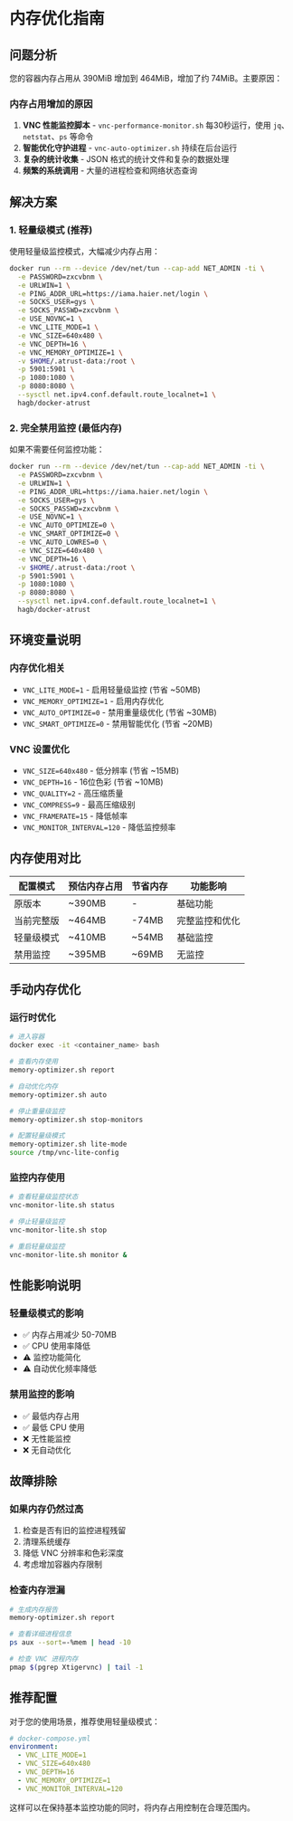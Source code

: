 # 内存优化指南

## 问题分析

您的容器内存占用从 390MiB 增加到 464MiB，增加了约 74MiB。主要原因：

### 内存占用增加的原因
1. **VNC 性能监控脚本** - `vnc-performance-monitor.sh` 每30秒运行，使用 `jq`、`netstat`、`ps` 等命令
2. **智能优化守护进程** - `vnc-auto-optimizer.sh` 持续在后台运行
3. **复杂的统计收集** - JSON 格式的统计文件和复杂的数据处理
4. **频繁的系统调用** - 大量的进程检查和网络状态查询

## 解决方案

### 1. 轻量级模式 (推荐)

使用轻量级监控模式，大幅减少内存占用：

```bash
docker run --rm --device /dev/net/tun --cap-add NET_ADMIN -ti \
  -e PASSWORD=zxcvbnm \
  -e URLWIN=1 \
  -e PING_ADDR_URL=https://iama.haier.net/login \
  -e SOCKS_USER=gys \
  -e SOCKS_PASSWD=zxcvbnm \
  -e USE_NOVNC=1 \
  -e VNC_LITE_MODE=1 \
  -e VNC_SIZE=640x480 \
  -e VNC_DEPTH=16 \
  -e VNC_MEMORY_OPTIMIZE=1 \
  -v $HOME/.atrust-data:/root \
  -p 5901:5901 \
  -p 1080:1080 \
  -p 8080:8080 \
  --sysctl net.ipv4.conf.default.route_localnet=1 \
  hagb/docker-atrust
```

### 2. 完全禁用监控 (最低内存)

如果不需要任何监控功能：

```bash
docker run --rm --device /dev/net/tun --cap-add NET_ADMIN -ti \
  -e PASSWORD=zxcvbnm \
  -e URLWIN=1 \
  -e PING_ADDR_URL=https://iama.haier.net/login \
  -e SOCKS_USER=gys \
  -e SOCKS_PASSWD=zxcvbnm \
  -e USE_NOVNC=1 \
  -e VNC_AUTO_OPTIMIZE=0 \
  -e VNC_SMART_OPTIMIZE=0 \
  -e VNC_AUTO_LOWRES=0 \
  -e VNC_SIZE=640x480 \
  -e VNC_DEPTH=16 \
  -v $HOME/.atrust-data:/root \
  -p 5901:5901 \
  -p 1080:1080 \
  -p 8080:8080 \
  --sysctl net.ipv4.conf.default.route_localnet=1 \
  hagb/docker-atrust
```

## 环境变量说明

### 内存优化相关
- `VNC_LITE_MODE=1` - 启用轻量级监控 (节省 ~50MB)
- `VNC_MEMORY_OPTIMIZE=1` - 启用内存优化
- `VNC_AUTO_OPTIMIZE=0` - 禁用重量级优化 (节省 ~30MB)
- `VNC_SMART_OPTIMIZE=0` - 禁用智能优化 (节省 ~20MB)

### VNC 设置优化
- `VNC_SIZE=640x480` - 低分辨率 (节省 ~15MB)
- `VNC_DEPTH=16` - 16位色彩 (节省 ~10MB)
- `VNC_QUALITY=2` - 高压缩质量
- `VNC_COMPRESS=9` - 最高压缩级别
- `VNC_FRAMERATE=15` - 降低帧率
- `VNC_MONITOR_INTERVAL=120` - 降低监控频率

## 内存使用对比

| 配置模式 | 预估内存占用 | 节省内存 | 功能影响 |
|---------|-------------|---------|---------|
| 原版本 | ~390MB | - | 基础功能 |
| 当前完整版 | ~464MB | -74MB | 完整监控和优化 |
| 轻量级模式 | ~410MB | ~54MB | 基础监控 |
| 禁用监控 | ~395MB | ~69MB | 无监控 |

## 手动内存优化

### 运行时优化
```bash
# 进入容器
docker exec -it <container_name> bash

# 查看内存使用
memory-optimizer.sh report

# 自动优化内存
memory-optimizer.sh auto

# 停止重量级监控
memory-optimizer.sh stop-monitors

# 配置轻量级模式
memory-optimizer.sh lite-mode
source /tmp/vnc-lite-config
```

### 监控内存使用
```bash
# 查看轻量级监控状态
vnc-monitor-lite.sh status

# 停止轻量级监控
vnc-monitor-lite.sh stop

# 重启轻量级监控
vnc-monitor-lite.sh monitor &
```

## 性能影响说明

### 轻量级模式的影响
- ✅ 内存占用减少 50-70MB
- ✅ CPU 使用率降低
- ⚠️ 监控功能简化
- ⚠️ 自动优化频率降低

### 禁用监控的影响
- ✅ 最低内存占用
- ✅ 最低 CPU 使用
- ❌ 无性能监控
- ❌ 无自动优化

## 故障排除

### 如果内存仍然过高
1. 检查是否有旧的监控进程残留
2. 清理系统缓存
3. 降低 VNC 分辨率和色彩深度
4. 考虑增加容器内存限制

### 检查内存泄漏
```bash
# 生成内存报告
memory-optimizer.sh report

# 查看详细进程信息
ps aux --sort=-%mem | head -10

# 检查 VNC 进程内存
pmap $(pgrep Xtigervnc) | tail -1
```

## 推荐配置

对于您的使用场景，推荐使用轻量级模式：

```yaml
# docker-compose.yml
environment:
  - VNC_LITE_MODE=1
  - VNC_SIZE=640x480
  - VNC_DEPTH=16
  - VNC_MEMORY_OPTIMIZE=1
  - VNC_MONITOR_INTERVAL=120
```

这样可以在保持基本监控功能的同时，将内存占用控制在合理范围内。
